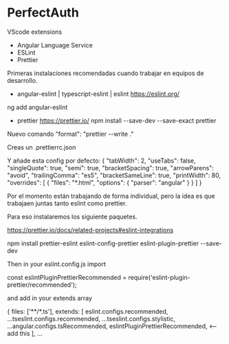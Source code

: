 # PerfectAuth

VScode extensions

- Angular Language Service
- ESLint
- Prettier

Primeras instalaciones recomendadas cuando trabajar en equipos de desarrollo.

- angular-eslint | typescript-eslint | eslint
  https://eslint.org/

ng add angular-eslint

- prettier
  https://prettier.io/
  npm install --save-dev --save-exact prettier

Nuevo comando
"format": "prettier --write ."

Creas un .prettierrc.json

Y añade esta config por defecto:
{
"tabWidth": 2,
"useTabs": false,
"singleQuote": true,
"semi": true,
"bracketSpacing": true,
"arrowParens": "avoid",
"trailingComma": "es5",
"bracketSameLine": true,
"printWidth": 80,
"overrides": [
{
"files": "*.html",
"options": {
"parser": "angular"
}
}
]
}

Por el momento están trabajando de forma individual, pero la idea es que trabajaen juntas tanto eslint como prettier.

Para eso instalaremos los siguiente paquetes.

https://prettier.io/docs/related-projects#eslint-integrations

npm install prettier-eslint eslint-config-prettier eslint-plugin-prettier --save-dev

Then in your eslint.config.js import

const eslintPluginPrettierRecommended = require('eslint-plugin-prettier/recommended');

and add in your extends array

{
files: ['**/*.ts'],
extends: [
eslint.configs.recommended,
...tseslint.configs.recommended,
...tseslint.configs.stylistic,
...angular.configs.tsRecommended,
eslintPluginPrettierRecommended, <-- add this
],
...
